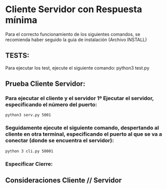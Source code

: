 # Cliente Servidor con Respuesta mínima
Para el correcto funcionamiento de los siguientes comandos, se recomienda haber seguido la guia de instalación (Archivo INSTALL)


## TESTS:
Para ejecutar los test, ejecute el siguiente comando:
    python3 test.py

## Prueba Cliente Servidor:

### Para ejecutar el cliente y el servidor 1º Ejecutar el servidor, especificando el número del puerto:
    python3 serv.py 5001

### Seguidamente ejecute el siguiente comando, despertando al cliente en otra terminal, especificando el puerto al que se va a conectar (donde se encuentra el servidor):
    python 3 cli.py 50001

### Especificar Cierre:


## Consideraciones Cliente // Servidor



